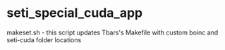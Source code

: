 # seti_special_cuda_app 
makeset.sh - this script updates Tbars's Makefile with custom boinc and seti-cuda folder locations
